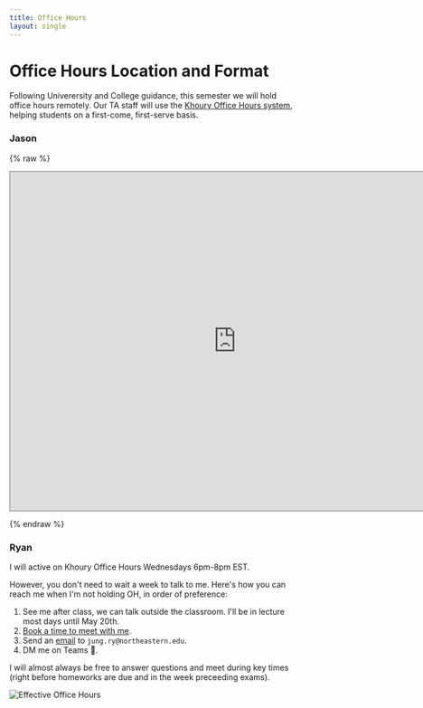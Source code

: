 ```yaml
---
title: Office Hours
layout: single
---
```



# Office Hours Location and Format

Following Univerersity and College guidance, this semester we will
hold office hours remotely. Our TA staff will use the [Khoury Office
Hours system](https://khouryofficehours.com/), helping students on a
first-come, first-serve basis.

### Jason

{% raw %}

<iframe src="https://calendar.google.com/calendar/embed?height=600&wkst=2&bgcolor=%23ffffff&ctz=America%2FNew_York&src=ai5oZW1hbm5Abm9ydGhlYXN0ZXJuLmVkdQ&src=Y180bGlzZTBiazhya25xbzZxOHI4YTdtZWU2b0Bncm91cC5jYWxlbmRhci5nb29nbGUuY29t&color=%23039BE5&color=%23D81B60&title=4400%20Office%20Hours&showTitle=1&showNav=0&showPrint=0&mode=AGENDA" style="border:solid 1px #777" width="800" height="600" frameborder="0" scrolling="no"></iframe>

{% endraw %}

### Ryan

I will active on Khoury Office Hours Wednesdays 6pm-8pm EST.

However, you don't need to wait a week to talk to me. Here's how you can reach me when I'm not holding OH, in order of preference:

1. See me after class, we can talk outside the classroom. I'll be in lecture most days until May 20th.
2. [Book a time to meet with me](https://calendly.com/jung-ry/meeting).
3. Send an [email](https://matt.might.net/articles/how-to-email/) to `jung.ry@northeastern.edu`.
4. DM me on Teams 🤮.

I will almost always be free to answer questions and meet during key times (right before homeworks are due and in the week preceeding exams).

![Effective Office Hours](https://raw.githubusercontent.com/jasonhemann/21FA-CS3800/master/assets/images/office-hours.jpeg "Logic in everyday life!")
